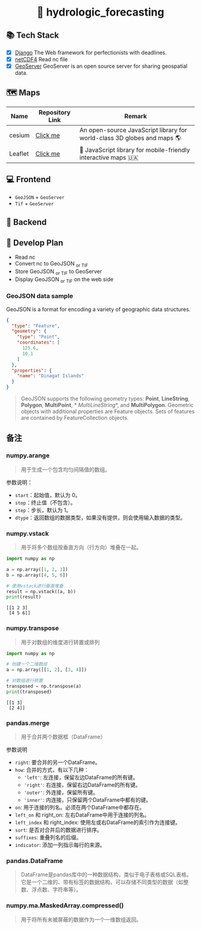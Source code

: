 <h1 align="center">👋 hydrologic_forecasting</h1>

## 📚 Tech Stack

- [x] [Django](https://github.com/django/django) The Web framework for perfectionists with deadlines.
- [x] [netCDF4]() Read nc file
- [x] [GeoServer](https://docs.geoserver.org/latest/en/user/installation/win_installer.html) GeoServer is an open source
  server for sharing geospatial data.

## 🗺️ Maps

| Name    | Repository Link                                | Remark                                                                  |
|---------|------------------------------------------------|-------------------------------------------------------------------------|
| cesium  | [Click me](https://github.com/CesiumGS/cesium) | An open-source JavaScript library for world-class 3D globes and maps 🌎 |
| Leaflet | [Click me](https://github.com/Leaflet/Leaflet) | 🍃 JavaScript library for mobile-friendly interactive maps 🇺🇦         |

## 💻 Frontend

+ `GeoJSON` + `GeoServer`
+ `Tif` + `GeoServer`

## 🔌 Backend

## 📆 Develop Plan

+ Read nc
+ Convert nc to GeoJSON <sub>or TIF</sub>
+ Store GeoJSON <sub>or TIF</sub> to GeoServer
+ Display GeoJSON <sub>or TIF</sub> on the web side

### GeoJSON data sample

GeoJSON is a format for encoding a variety of geographic data structures.

```json
{
  "type": "Feature",
  "geometry": {
    "type": "Point",
    "coordinates": [
      125.6,
      10.1
    ]
  },
  "properties": {
    "name": "Dinagat Islands"
  }
}
```

> GeoJSON supports the following geometry types: **Point**, **LineString**, **Polygon**, **MultiPoint**, *
*MultiLineString**, and **MultiPolygon**. Geometric objects with additional properties are Feature objects. Sets of
> features are contained by FeatureCollection objects.

## 备注

### numpy.arange

> 用于生成一个包含均匀间隔值的数组。

参数说明：

+ `start`：起始值，默认为 0。
+ `stop`：终止值（不包含）。
+ `step`：步长，默认为 1。
+ `dtype`：返回数组的数据类型，如果没有提供，则会使用输入数据的类型。

### numpy.vstack

> 用于将多个数组按垂直方向（行方向）堆叠在一起。

```python
import numpy as np

a = np.array([1, 2, 3])
b = np.array([4, 5, 6])

# 使用vstack进行垂直堆叠
result = np.vstack((a, b))
print(result)
```

```
[[1 2 3]
 [4 5 6]]
```

### numpy.transpose

> 用于对数组的维度进行转置或排列

```python
import numpy as np

# 创建一个二维数组
a = np.array([[1, 2], [3, 4]])

# 对数组进行转置
transposed = np.transpose(a)
print(transposed)
```

```
[[1 3]
 [2 4]]
```

### pandas.merge

> 用于合并两个数据框（DataFrame）
>
参数说明

+ `right`: 要合并的另一个DataFrame。
+ `how`: 合并的方式，有以下几种：
    + `'left'`: 左连接，保留左边DataFrame的所有键。
    + `'right'`: 右连接，保留右边DataFrame的所有键。
    + `'outer'`: 外连接，保留所有键。
    + `'inner'`: 内连接，只保留两个DataFrame中都有的键。
+ `on`: 用于连接的列名。必须在两个DataFrame中都存在。
+ `left_on` 和 right_on: 左右DataFrame中用于连接的列名。
+ `left_index` 和 right_index: 使用左或右DataFrame的索引作为连接键。
+ `sort`: 是否对合并后的数据进行排序。
+ `suffixes`: 重叠列名的后缀。
+ `indicator`: 添加一列指示每行的来源。

### pandas.DataFrame

> DataFrame是pandas库中的一种数据结构，类似于电子表格或SQL表格。它是一个二维的、带有标签的数据结构，可以存储不同类型的数据（如整数、浮点数、字符串等）。

### numpy.ma.MaskedArray.compressed()

> 用于将所有未被屏蔽的数据作为一个一维数组返回。